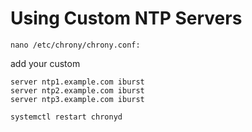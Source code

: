 # Using Custom NTP Servers

`````
nano /etc/chrony/chrony.conf:
`````

add your custom 
`````
server ntp1.example.com iburst
server ntp2.example.com iburst
server ntp3.example.com iburst
`````
`````
systemctl restart chronyd
`````
